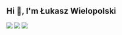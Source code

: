 ## Hi 👋, I'm Łukasz Wielopolski

[![](https://img.shields.io/badge/-Łukasz%20Wielopolski-blue?style=flat-square&logo=Linkedin&logoColor=white&link=https://www.linkedin.com/in/nick-chapsas/)](https://www.linkedin.com/in/lukasz-wielopolski/)
[![](https://img.shields.io/badge/-@wluk-%23181717?style=flat-square&logo=github)](https://github.com/wluk)
[![](https://img.shields.io/badge/-@wlukasz91-%231DA1F2?style=flat-square&logo=twitter&logoColor=ffffff)](https://twitter.com/wlukasz91)


<!--
**wluk/wluk** is a ✨ _special_ ✨ repository because its `README.md` (this file) appears on your GitHub profile.

Here are some ideas to get you started:

- 🔭 I’m currently working on ...
- 🌱 I’m currently learning ...
- 👯 I’m looking to collaborate on ...
- 🤔 I’m looking for help with ...
- 💬 Ask me about ...
- 📫 How to reach me: ...
- 😄 Pronouns: ...
- ⚡ Fun fact: ...
-->
